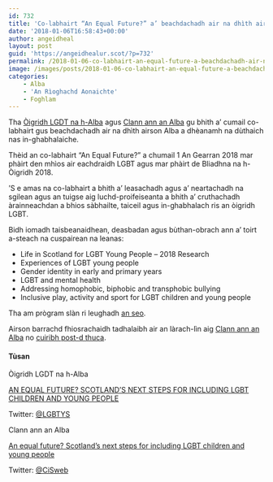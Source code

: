 ```yaml
---
id: 732
title: 'Co-labhairt “An Equal Future?” a’ beachdachadh air na dhìth airson Alba a dhèanamh na dùthaich nas in-ghabhalaiche'
date: '2018-01-06T16:58:43+00:00'
author: angeidheal
layout: post
guid: 'https://angeidhealur.scot/?p=732'
permalink: /2018-01-06-co-labhairt-an-equal-future-a-beachdachadh-air-na-dhith-airson-alba-a-dheanamh-na-duthaich-nas-in-ghabhalaiche/
image: /images/posts/2018-01-06-co-labhairt-an-equal-future-a-beachdachadh-air-na-dhith-airson-alba-a-dheanamh-na-duthaich-nas-in-ghabhalaiche.webp
categories:
    - Alba
    - 'An Rìoghachd Aonaichte'
    - Foghlam
---
```


Tha [Òigridh LGDT na h-Alba](https://www.lgbtyouth.org.uk/) agus [Clann ann an Alba](https://childreninscotland.org.uk/) gu bhith a’ cumail co-labhairt gus beachdachadh air na dhìth airson Alba a dhèanamh na dùthaich nas in-ghabhalaiche.

Thèid an co-labhairt “An Equal Future?” a chumail 1 An Gearran 2018 mar phàirt den mhìos air eachdraidh LGBT agus mar phàirt de Bliadhna na h-Òigridh 2018.

’S e amas na co-labhairt a bhith a’ leasachadh agus a’ neartachadh na sgilean agus an tuigse aig luchd-proifeiseanta a bhith a’ cruthachadh àrainneachdan a bhios sàbhailte, taiceil agus in-ghabhalach ris an òigridh LGBT.

Bidh iomadh taisbeanaidhean, deasbadan agus bùthan-obrach ann a’ toirt a-steach na cuspairean na leanas:

- Life in Scotland for LGBT Young People – 2018 Research
- Experiences of LGBT young people
- Gender identity in early and primary years
- LGBT and mental health
- Addressing homophobic, biphobic and transphobic bullying
- Inclusive play, activity and sport for LGBT children and young people

Tha am prògram slàn ri leughadh [an seo](https://childreninscotland.org.uk/wp-content/uploads/2017/12/An-equal-future-%E2%80%93-draft-programme-%E2%80%93-12-December-2017.pdf).

Airson barrachd fhiosrachaidh tadhalaibh air an làrach-lìn aig [Clann ann an Alba](https://childreninscotland.org.uk/an-equal-future/) no [cuiribh post-d thuca](mailto:events@childreninscotland.org.uk).

#### Tùsan

Òigridh LGDT na h-Alba

[AN EQUAL FUTURE? SCOTLAND’S NEXT STEPS FOR INCLUDING LGBT CHILDREN AND YOUNG PEOPLE](https://www.lgbtyouth.org.uk/news/an-equal-future-scotland-s-next-steps-for-including-lgbt-children-and-young-people)

Twitter: [@LGBTYS](https://twitter.com/LGBTYS)

Clann ann an Alba

[An equal future? Scotland’s next steps for including LGBT children and young people](https://childreninscotland.org.uk/an-equal-future/)

Twitter: [@CiSweb](https://twitter.com/cisweb)
